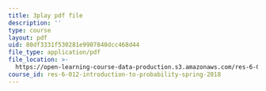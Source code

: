 ```yaml
---
title: 3play pdf file
description: ''
type: course
layout: pdf
uid: 80df3331f530281e9907840dcc468d44
file_type: application/pdf
file_location: >-
  https://open-learning-course-data-production.s3.amazonaws.com/res-6-012-introduction-to-probability-spring-2018/80df3331f530281e9907840dcc468d44_qinepPxDUcY.pdf
course_id: res-6-012-introduction-to-probability-spring-2018
---
```

